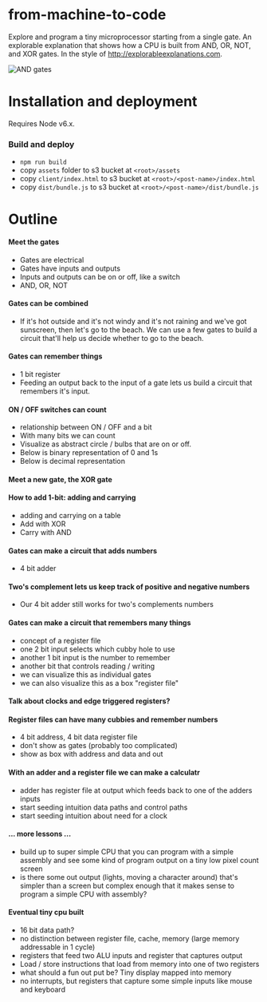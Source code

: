 # from-machine-to-code
Explore and program a tiny microprocessor starting from a single gate. An explorable explanation that shows how a CPU is built from AND, OR, NOT, and XOR gates. In the style of http://explorableexplanations.com.

![AND gates](https://raw.githubusercontent.com/ReidWilliams/from-machine-to-code/master/client/assets/gates.jpg)

# Installation and deployment

Requires Node v6.x.

### Build and deploy
- `npm run build`
- copy `assets` folder to s3 bucket at `<root>/assets`
- copy `client/index.html` to s3 bucket at `<root>/<post-name>/index.html`
- copy `dist/bundle.js` to s3 bucket at `<root>/<post-name>/dist/bundle.js`

# Outline

#### Meet the gates
- Gates are electrical
- Gates have inputs and outputs
- Inputs and outputs can be on or off, like a switch
- AND, OR, NOT

#### Gates can be combined 
- If it's hot outside and it's not windy and it's not raining and we've got sunscreen, then let's go to the beach. We can use a few gates to build a circuit that'll help us decide whether to go to the beach.

#### Gates can remember things 
- 1 bit register
- Feeding an output back to the input of a gate lets us build a circuit that remembers it's input.

#### ON / OFF switches can count
- relationship between ON / OFF and a bit
- With many bits we can count 
- Visualize as abstract circle / bulbs that are on or off. 
- Below is binary representation of 0 and 1s
- Below is decimal representation

#### Meet a new gate, the XOR gate

#### How to add 1-bit: adding and carrying
- adding and carrying on a table
- Add with XOR
- Carry with AND

#### Gates can make a circuit that adds numbers
- 4 bit adder

#### Two's complement lets us keep track of positive and negative numbers
- Our 4 bit adder still works for two's complements numbers

#### Gates can make a circuit that remembers many things
- concept of a register file
- one 2 bit input selects which cubby hole to use
- another 1 bit input is the number to remember
- another bit that controls reading / writing
- we can visualize this as individual gates
- we can also visualize this as a box "register file"

#### Talk about clocks and edge triggered registers?

#### Register files can have many cubbies and remember numbers
- 4 bit address, 4 bit data register file
- don't show as gates (probably too complicated)
- show as box with address and data and out

#### With an adder and a register file we can make a calculatr
- adder has register file at output which feeds back to one of the adders inputs
- start seeding intuition data paths and control paths
- start seeding intuition about need for a clock

#### ... more lessons ...
- build up to super simple CPU that you can program with a simple assembly and see some kind of program output on a tiny low pixel count screen
- is there some out output (lights, moving a character around) that's simpler than a screen but complex enough that it makes sense to program a simple CPU with assembly?

#### Eventual tiny cpu built
- 16 bit data path?
- no distinction between register file, cache, memory (large memory addressable in 1 cycle)
- registers that feed two ALU inputs and register that captures output
- Load / store instructions that load from memory into one of two registers
- what should a fun out put be? Tiny display mapped into memory
- no interrupts, but registers that capture some simple inputs like mouse and keyboard




